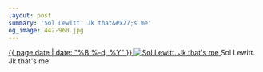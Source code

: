 ```yaml
---
layout: post
summary: 'Sol Lewitt. Jk that&#x27;s me'
og_image: 442-960.jpg
---
```


<p>
 <time>
  <a href="/442">
   {{ page.date | date: "%B %-d, %Y" }}
  </a>
 </time>
 <a href="/442">
  <img alt="Sol Lewitt. Jk that's me" sizes="(min-width: 700px) 50vw, calc(100vw - 2rem)" src="{{ site.assets_url }}/442-480.jpg" srcset="{{ site.assets_url }}/442-960.jpg 960w, {{ site.assets_url }}/442-720.jpg 720w, {{ site.assets_url }}/442-480.jpg 480w, {{ site.assets_url }}/442-240.jpg 240w"/>
 </a>
 <span>
  Sol Lewitt. Jk that's me
 </span>
</p>
